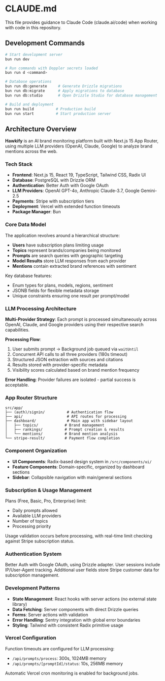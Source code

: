 # CLAUDE.md

This file provides guidance to Claude Code (claude.ai/code) when working with code in this repository.

## Development Commands

```bash
# Start development server
bun run dev

# Run commands with Doppler secrets loaded
bun run d <command>

# Database operations
bun run db:generate     # Generate Drizzle migrations
bun run db:migrate      # Apply migrations to database
bun run db:studio       # Open Drizzle Studio for database management

# Build and deployment
bun run build          # Production build
bun run start          # Start production server
```

## Architecture Overview

**Hawkify** is an AI brand monitoring platform built with Next.js 15 App Router, using multiple LLM providers (OpenAI, Claude, Google) to analyze brand mentions across the web.

### Tech Stack

- **Frontend**: Next.js 15, React 19, TypeScript, Tailwind CSS, Radix UI
- **Database**: PostgreSQL with Drizzle ORM
- **Authentication**: Better Auth with Google OAuth
- **LLM Providers**: OpenAI GPT-4o, Anthropic Claude-3.7, Google Gemini-2.5
- **Payments**: Stripe with subscription tiers
- **Deployment**: Vercel with extended function timeouts
- **Package Manager**: Bun

### Core Data Model

The application revolves around a hierarchical structure:

- **Users** have subscription plans limiting usage
- **Topics** represent brands/companies being monitored
- **Prompts** are search queries with geographic targeting
- **Model Results** store LLM responses from each provider
- **Mentions** contain extracted brand references with sentiment

Key database features:

- Enum types for plans, models, regions, sentiment
- JSONB fields for flexible metadata storage
- Unique constraints ensuring one result per prompt/model

### LLM Processing Architecture

**Multi-Provider Strategy**: Each prompt is processed simultaneously across OpenAI, Claude, and Google providers using their respective search capabilities.

**Processing Flow**:

1. User submits prompt → Background job queued via `waitUntil`
2. Concurrent API calls to all three providers (180s timeout)
3. Structured JSON extraction with sources and citations
4. Results stored with provider-specific metadata
5. Visibility scores calculated based on brand mention frequency

**Error Handling**: Provider failures are isolated - partial success is acceptable.

### App Router Structure

```
src/app/
├── (auth)/signin/          # Authentication flow
├── api/                    # API routes for processing
├── dashboard/              # Main app with sidebar layout
│   ├── topics/            # Brand management
│   ├── rankings/          # Prompt creation & results
│   └── mentions/          # Brand mention analysis
└── stripe-result/         # Payment flow completion
```

### Component Organization

- **UI Components**: Radix-based design system in `/src/components/ui/`
- **Feature Components**: Domain-specific, organized by dashboard sections
- **Sidebar**: Collapsible navigation with main/general sections

### Subscription & Usage Management

Plans (Free, Basic, Pro, Enterprise) limit:

- Daily prompts allowed
- Available LLM providers
- Number of topics
- Processing priority

Usage validation occurs before processing, with real-time limit checking against Stripe subscription status.

### Authentication System

Better Auth with Google OAuth, using Drizzle adapter. User sessions include IP/User-Agent tracking. Additional user fields store Stripe customer data for subscription management.

### Development Patterns

- **State Management**: React hooks with server actions (no external state library)
- **Data Fetching**: Server components with direct Drizzle queries
- **Forms**: Server actions with validation
- **Error Handling**: Sentry integration with global error boundaries
- **Styling**: Tailwind with consistent Radix primitive usage

### Vercel Configuration

Function timeouts are configured for LLM processing:

- `/api/prompts/process`: 300s, 1024MB memory
- `/api/prompts/[promptId]/status`: 10s, 256MB memory

Automatic Vercel cron monitoring is enabled for background jobs.
